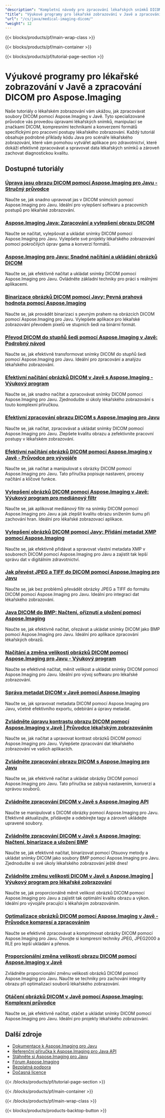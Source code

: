 ```yaml
---
"description": "Kompletní návody pro zpracování lékařských snímků DICOM, úpravy a specializované operace lékařského zobrazování pomocí Aspose.Imaging pro Javu."
"title": "Výukové programy pro lékařské zobrazování v Javě a zpracování DICOM pro Aspose.Imaging"
"url": "/cs/java/medical-imaging-dicom/"
"weight": 12
---
```


{{< blocks/products/pf/main-wrap-class >}}

{{< blocks/products/pf/main-container >}}

{{< blocks/products/pf/tutorial-page-section >}}
# Výukové programy pro lékařské zobrazování v Javě a zpracování DICOM pro Aspose.Imaging

Naše tutoriály o lékařském zobrazování vám ukážou, jak zpracovávat soubory DICOM pomocí Aspose.Imaging v Javě. Tyto specializované průvodce vás provedou úpravami lékařských snímků, manipulací se značkami DICOM, kompresními technikami a konverzemi formátů specifickými pro pracovní postupy lékařského zobrazování. Každý tutoriál obsahuje podrobné příklady kódu Java pro scénáře lékařského zobrazování, které vám pomohou vytvářet aplikace pro zdravotnictví, které dokáží efektivně zpracovávat a spravovat data lékařských snímků a zároveň zachovat diagnostickou kvalitu.

## Dostupné tutoriály

### [Úprava jasu obrazu DICOM pomocí Aspose.Imaging pro Javu - Stručný průvodce](./adjust-dicom-brightness-aspose-imaging-java/)
Naučte se, jak snadno upravovat jas v DICOM snímcích pomocí Aspose.Imaging pro Javu. Ideální pro vylepšení softwaru a pracovních postupů pro lékařské zobrazování.

### [Aspose.Imaging Java: Zpracování a vylepšení obrazu DICOM](./aspose-imaging-java-load-enhance-dicom-images/)
Naučte se načítat, vylepšovat a ukládat snímky DICOM pomocí Aspose.Imaging pro Javu. Vylepšete své projekty lékařského zobrazování pomocí pokročilých úprav gama a konverzí formátů.

### [Aspose.Imaging pro Javu: Snadné načítání a ukládání obrázků DICOM](./aspose-imaging-java-load-save-dicom-images/)
Naučte se, jak efektivně načítat a ukládat snímky DICOM pomocí Aspose.Imaging pro Javu. Ovládněte základní techniky pro práci s reálnými aplikacemi.

### [Binarizace obrázků DICOM pomocí Javy: Pevná prahová hodnota pomocí Aspose.Imaging](./binarize-dicom-images-fixed-threshold-java-aspose-imaging/)
Naučte se, jak provádět binarizaci s pevným prahem na obrázcích DICOM pomocí Aspose.Imaging pro Javu. Vylepšete aplikace pro lékařské zobrazování převodem pixelů ve stupních šedi na binární formát.

### [Převod DICOM do stupňů šedi pomocí Aspose.Imaging v Javě: Podrobný návod](./dicom-to-grayscale-aspose-imaging-java/)
Naučte se, jak efektivně transformovat snímky DICOM do stupňů šedi pomocí Aspose.Imaging pro Javu. Ideální pro zpracování a analýzu lékařského zobrazování.

### [Efektivní načítání obrázků DICOM v Javě s Aspose.Imaging - Výukový program](./master-dicom-image-loading-aspose-imaging-java/)
Naučte se, jak snadno načítat a zpracovávat snímky DICOM pomocí Aspose.Imaging pro Javu. Zjednodušte si úkoly lékařského zobrazování s touto komplexní příručkou.

### [Efektivní zpracování obrazu DICOM s Aspose.Imaging pro Javu](./master-dicom-processing-aspose-imaging-java/)
Naučte se, jak načítat, zpracovávat a ukládat snímky DICOM pomocí Aspose.Imaging pro Javu. Zlepšete kvalitu obrazu a zefektivnite pracovní postupy v lékařském zobrazování.

### [Efektivní načítání obrázků DICOM pomocí Aspose.Imaging v Javě - Průvodce pro vývojáře](./load-dicom-images-aspose-imaging-java/)
Naučte se, jak načítat a manipulovat s obrázky DICOM pomocí Aspose.Imaging pro Javu. Tato příručka popisuje nastavení, procesy načítání a klíčové funkce.

### [Vylepšení obrázků DICOM pomocí Aspose.Imaging v Javě: Výukový program pro mediánový filtr](./apply-median-filter-dicom-images-aspose-imaging-java/)
Naučte se, jak aplikovat mediánový filtr na snímky DICOM pomocí Aspose.Imaging pro Javu a jak zlepšit kvalitu obrazu snížením šumu při zachování hran. Ideální pro lékařské zobrazovací aplikace.

### [Vylepšení obrázků DICOM pomocí Javy: Přidání metadat XMP pomocí Aspose.Imaging](./java-dicom-xmp-metadata-aspose-imaging/)
Naučte se, jak efektivně přidávat a spravovat vlastní metadata XMP v souborech DICOM pomocí Aspose.Imaging pro Javu a zajistit tak lepší správu dat v digitálním zdravotnictví.

### [Jak převést JPEG a TIFF do DICOM pomocí Aspose.Imaging pro Javu](./convert-jpeg-tiff-to-dicom-aspose-imaging-java/)
Naučte se, jak bez problémů převádět obrázky JPEG a TIFF do formátu DICOM pomocí Aspose.Imaging pro Javu. Ideální pro integraci dat lékařského zobrazování.

### [Java DICOM do BMP: Načtení, oříznutí a uložení pomocí Aspose.Imaging](./java-dicom-crop-save-bmp-aspose-imaging/)
Naučte se, jak efektivně načítat, ořezávat a ukládat snímky DICOM jako BMP pomocí Aspose.Imaging pro Javu. Ideální pro aplikace zpracování lékařských obrazů.

### [Načítání a změna velikosti obrázků DICOM pomocí Aspose.Imaging pro Javu - Výukový program](./load-resize-dicom-aspose-imaging-java/)
Naučte se efektivně načítat, měnit velikost a ukládat snímky DICOM pomocí Aspose.Imaging pro Javu. Ideální pro vývoj softwaru pro lékařské zobrazování.

### [Správa metadat DICOM v Javě pomocí Aspose.Imaging](./manage-dicom-metadata-aspose-imaging-java/)
Naučte se, jak spravovat metadata DICOM pomocí Aspose.Imaging pro Javu, včetně efektivního exportu, odebírání a úpravy metadat.

### [Zvládněte úpravu kontrastu obrazu DICOM pomocí Aspose.Imaging v Javě | Průvodce lékařským zobrazováním](./load-adjust-dicom-image-contrast-aspose-imaging-java/)
Naučte se, jak načítat a upravovat kontrast obrázků DICOM pomocí Aspose.Imaging pro Javu. Vylepšete zpracování dat lékařského zobrazování ve vašich aplikacích.

### [Zvládněte zpracování obrazu DICOM s Aspose.Imaging pro Javu](./loading-saving-dicom-images-aspose-imaging-java/)
Naučte se, jak efektivně načítat a ukládat obrázky DICOM pomocí Aspose.Imaging pro Javu. Tato příručka se zabývá nastavením, konverzí a správou souborů.

### [Zvládněte zpracování DICOM v Javě s Aspose.Imaging API](./master-dicom-image-processing-aspose-imaging-java/)
Naučte se manipulovat s DICOM obrázky pomocí Aspose.Imaging pro Javu. Efektivně aktualizujte, přidávejte a odebírejte tagy a zároveň ukládejte upravené soubory.

### [Zvládněte zpracování DICOM v Javě s Aspose.Imaging: Načtení, binarizace a uložení BMP](./loading-processing-dicom-aspose-imaging-java/)
Naučte se, jak efektivně načítat, binarizovat pomocí Otsuovy metody a ukládat snímky DICOM jako soubory BMP pomocí Aspose.Imaging pro Javu. Zjednodušte si své úkoly lékařského zobrazování ještě dnes!

### [Zvládněte změnu velikosti DICOM v Javě s Aspose.Imaging | Výukový program pro lékařské zobrazování](./master-dicom-resizing-aspose-imaging-java/)
Naučte se, jak proporcionálně měnit velikost obrázků DICOM pomocí Aspose.Imaging pro Javu a zajistit tak optimální kvalitu obrazu a výkon. Ideální pro vývojáře pracující s lékařským zobrazováním.

### [Optimalizace obrázků DICOM pomocí Aspose.Imaging v Javě - Průvodce kompresí a zpracováním](./dicom-image-processing-aspose-imaging-java/)
Naučte se efektivně zpracovávat a komprimovat obrázky DICOM pomocí Aspose.Imaging pro Javu. Osvojte si kompresní techniky JPEG, JPEG2000 a RLE pro lepší ukládání a přenos.

### [Proporcionální změna velikosti obrazu DICOM pomocí Aspose.Imaging v Javě](./proportional-dicom-image-resizing-aspose-imaging-java/)
Zvládněte proporcionální změnu velikosti obrázků DICOM pomocí Aspose.Imaging pro Javu. Naučte se techniky pro zachování integrity obrazu při optimalizaci souborů lékařského zobrazování.

### [Otáčení obrázků DICOM v Javě pomocí Aspose.Imaging: Komplexní průvodce](./load-rotate-dicom-images-aspose-imaging-java/)
Naučte se, jak efektivně načítat, otáčet a ukládat snímky DICOM pomocí Aspose.Imaging pro Javu. Ideální pro projekty lékařského zobrazování.

## Další zdroje

- [Dokumentace k Aspose.Imaging pro Javu](https://docs.aspose.com/imaging/java/)
- [Referenční příručka k Aspose.Imaging pro Java API](https://reference.aspose.com/imaging/java/)
- [Stáhněte si Aspose.Imaging pro Javu](https://releases.aspose.com/imaging/java/)
- [Fórum Aspose.Imaging](https://forum.aspose.com/c/imaging)
- [Bezplatná podpora](https://forum.aspose.com/)
- [Dočasná licence](https://purchase.aspose.com/temporary-license/)

{{< /blocks/products/pf/tutorial-page-section >}}

{{< /blocks/products/pf/main-container >}}

{{< /blocks/products/pf/main-wrap-class >}}

{{< blocks/products/products-backtop-button >}}